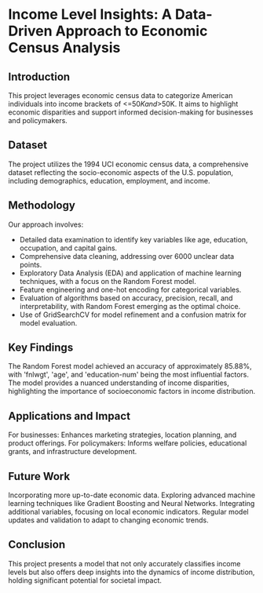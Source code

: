 # Income Level Insights: A Data-Driven Approach to Economic Census Analysis

## Introduction

This project leverages economic census data to categorize American individuals into income brackets of <=$50K and >$50K. It aims to highlight economic disparities and support informed decision-making for businesses and policymakers.

## Dataset

The project utilizes the 1994 UCI economic census data, a comprehensive dataset reflecting the socio-economic aspects of the U.S. population, including demographics, education, employment, and income.

## Methodology

Our approach involves:

- Detailed data examination to identify key variables like age, education, occupation, and capital gains.
- Comprehensive data cleaning, addressing over 6000 unclear data points.
- Exploratory Data Analysis (EDA) and application of machine learning techniques, with a focus on the Random Forest model.
- Feature engineering and one-hot encoding for categorical variables.
- Evaluation of algorithms based on accuracy, precision, recall, and interpretability, with Random Forest emerging as the optimal choice.
- Use of GridSearchCV for model refinement and a confusion matrix for model evaluation.

## Key Findings

The Random Forest model achieved an accuracy of approximately 85.88%, with 'fnlwgt', 'age', and 'education-num' being the most influential factors.
The model provides a nuanced understanding of income disparities, highlighting the importance of socioeconomic factors in income distribution.

## Applications and Impact

For businesses: Enhances marketing strategies, location planning, and product offerings.
For policymakers: Informs welfare policies, educational grants, and infrastructure development.

## Future Work

Incorporating more up-to-date economic data.
Exploring advanced machine learning techniques like Gradient Boosting and Neural Networks.
Integrating additional variables, focusing on local economic indicators.
Regular model updates and validation to adapt to changing economic trends.

## Conclusion

This project presents a model that not only accurately classifies income levels but also offers deep insights into the dynamics of income distribution, holding significant potential for societal impact.
